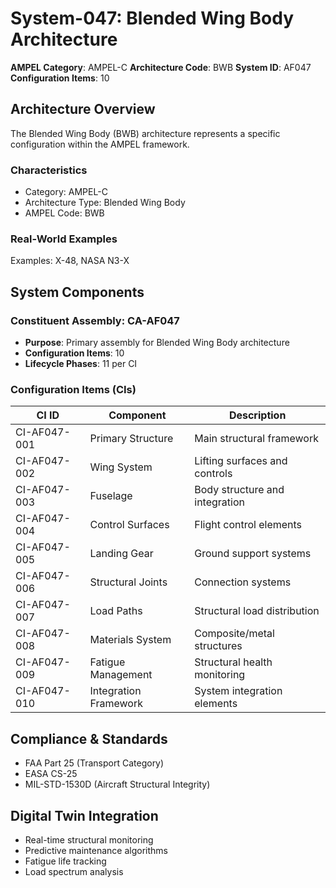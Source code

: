 # System-047: Blended Wing Body Architecture

**AMPEL Category**: AMPEL-C
**Architecture Code**: BWB
**System ID**: AF047
**Configuration Items**: 10

## Architecture Overview

The Blended Wing Body (BWB) architecture represents a specific configuration within the AMPEL framework.

### Characteristics
- Category: AMPEL-C
- Architecture Type: Blended Wing Body
- AMPEL Code: BWB

### Real-World Examples
Examples: X-48, NASA N3-X

## System Components

### Constituent Assembly: CA-AF047
- **Purpose**: Primary assembly for Blended Wing Body architecture
- **Configuration Items**: 10
- **Lifecycle Phases**: 11 per CI

### Configuration Items (CIs)

| CI ID | Component | Description |
|-------|-----------|-------------|
| CI-AF047-001 | Primary Structure | Main structural framework |
| CI-AF047-002 | Wing System | Lifting surfaces and controls |
| CI-AF047-003 | Fuselage | Body structure and integration |
| CI-AF047-004 | Control Surfaces | Flight control elements |
| CI-AF047-005 | Landing Gear | Ground support systems |
| CI-AF047-006 | Structural Joints | Connection systems |
| CI-AF047-007 | Load Paths | Structural load distribution |
| CI-AF047-008 | Materials System | Composite/metal structures |
| CI-AF047-009 | Fatigue Management | Structural health monitoring |
| CI-AF047-010 | Integration Framework | System integration elements |

## Compliance & Standards
- FAA Part 25 (Transport Category)
- EASA CS-25
- MIL-STD-1530D (Aircraft Structural Integrity)

## Digital Twin Integration
- Real-time structural monitoring
- Predictive maintenance algorithms
- Fatigue life tracking
- Load spectrum analysis
